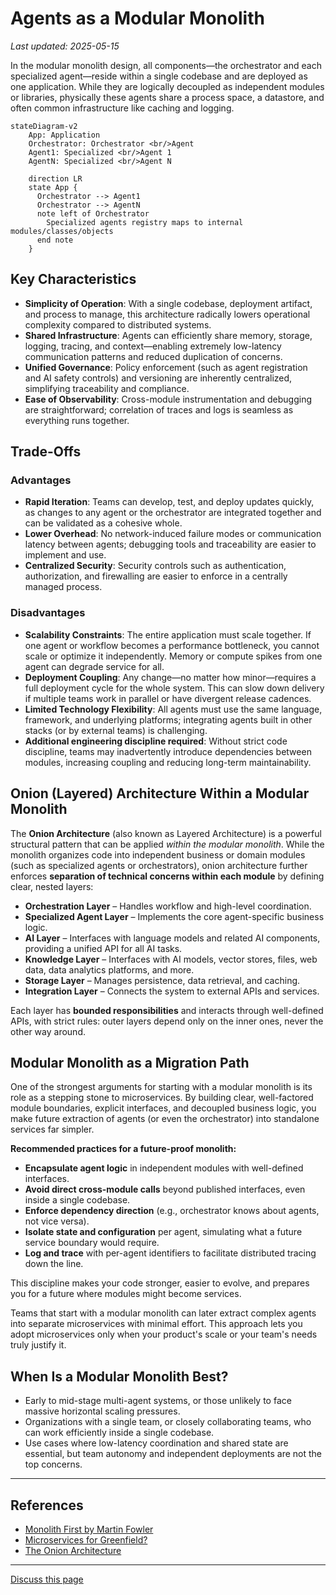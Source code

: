# Agents as a Modular Monolith

_Last updated: 2025-05-15_

In the modular monolith design, all components—the orchestrator and each
specialized agent—reside within a single codebase and are deployed as one
application. While they are logically decoupled as independent modules or
libraries, physically these agents share a process space, a datastore, and often
common infrastructure like caching and logging.

```mermaid
stateDiagram-v2
    App: Application
    Orchestrator: Orchestrator <br/>Agent
    Agent1: Specialized <br/>Agent 1
    AgentN: Specialized <br/>Agent N

    direction LR
    state App {
      Orchestrator --> Agent1
      Orchestrator --> AgentN
      note left of Orchestrator
        Specialized agents registry maps to internal modules/classes/objects
      end note
    }
```

## Key Characteristics

- **Simplicity of Operation**: With a single codebase, deployment artifact, and
  process to manage, this architecture radically lowers operational complexity
  compared to distributed systems.
- **Shared Infrastructure**: Agents can efficiently share memory, storage,
  logging, tracing, and context—enabling extremely low-latency communication
  patterns and reduced duplication of concerns.
- **Unified Governance**: Policy enforcement (such as agent registration and AI
  safety controls) and versioning are inherently centralized, simplifying
  traceability and compliance.
- **Ease of Observability**: Cross-module instrumentation and debugging are
  straightforward; correlation of traces and logs is seamless as everything runs
  together.

## Trade-Offs

### Advantages

- **Rapid Iteration**: Teams can develop, test, and deploy updates quickly, as
  changes to any agent or the orchestrator are integrated together and can be
  validated as a cohesive whole.
- **Lower Overhead**: No network-induced failure modes or communication latency
  between agents; debugging tools and traceability are easier to implement and
  use.
- **Centralized Security**: Security controls such as authentication,
  authorization, and firewalling are easier to enforce in a centrally managed
  process.

### Disadvantages

- **Scalability Constraints**: The entire application must scale together. If
  one agent or workflow becomes a performance bottleneck, you cannot scale or
  optimize it independently. Memory or compute spikes from one agent can degrade
  service for all.
- **Deployment Coupling**: Any change—no matter how minor—requires a full
  deployment cycle for the whole system. This can slow down delivery if multiple
  teams work in parallel or have divergent release cadences.
- **Limited Technology Flexibility**: All agents must use the same language,
  framework, and underlying platforms; integrating agents built in other stacks
  (or by external teams) is challenging.
- **Additional engineering discipline required**: Without strict code
  discipline, teams may inadvertently introduce dependencies between modules,
  increasing coupling and reducing long-term maintainability.

## Onion (Layered) Architecture Within a Modular Monolith

The **Onion Architecture** (also known as Layered Architecture) is a powerful
structural pattern that can be applied _within the modular monolith_. While the
monolith organizes code into independent business or domain modules (such as
specialized agents or orchestrators), onion architecture further enforces
**separation of technical concerns within each module** by defining clear,
nested layers:

- **Orchestration Layer** – Handles workflow and high-level coordination.
- **Specialized Agent Layer** – Implements the core agent-specific business
  logic.
- **AI Layer** – Interfaces with language models and related AI components,
  providing a unified API for all AI tasks.
- **Knowledge Layer** – Interfaces with AI models, vector stores, files, web
  data, data analytics platforms, and more.
- **Storage Layer** – Manages persistence, data retrieval, and caching.
- **Integration Layer** – Connects the system to external APIs and services.

Each layer has **bounded responsibilities** and interacts through well-defined
APIs, with strict rules: outer layers depend only on the inner ones, never the
other way around.

## Modular Monolith as a Migration Path

One of the strongest arguments for starting with a modular monolith is its role
as a stepping stone to microservices. By building clear, well-factored module
boundaries, explicit interfaces, and decoupled business logic, you make future
extraction of agents (or even the orchestrator) into standalone services far
simpler.

**Recommended practices for a future-proof monolith:**

- **Encapsulate agent logic** in independent modules with well-defined
  interfaces.
- **Avoid direct cross-module calls** beyond published interfaces, even inside a
  single codebase.
- **Enforce dependency direction** (e.g., orchestrator knows about agents, not
  vice versa).
- **Isolate state and configuration** per agent, simulating what a future
  service boundary would require.
- **Log and trace** with per-agent identifiers to facilitate distributed tracing
  down the line.

This discipline makes your code stronger, easier to evolve, and prepares you for
a future where modules might become services.

Teams that start with a modular monolith can later extract complex agents into
separate microservices with minimal effort. This approach lets you adopt
microservices only when your product's scale or your team's needs truly justify
it.

## When Is a Modular Monolith Best?

- Early to mid-stage multi-agent systems, or those unlikely to face massive
  horizontal scaling pressures.
- Organizations with a single team, or closely collaborating teams, who can work
  efficiently inside a single codebase.
- Use cases where low-latency coordination and shared state are essential, but
  team autonomy and independent deployments are not the top concerns.

---

## References

- [Monolith First by Martin Fowler](https://martinfowler.com/bliki/MonolithFirst.html)
- [Microservices for Greenfield?](https://samnewman.io/blog/2015/04/07/microservices-for-greenfield/)
- [The Onion Architecture](https://jeffreypalermo.com/2008/07/the-onion-architecture-part-1/)


---
<a class="github-button" href="https://github.com/microsoft/multi-agent-reference-architecture/discussions/new?category=q-a&body=Source: [Modular Monolith](https://github.com/microsoft/multi-agent-reference-architecture/blob/main/docs/design-options/Modular-Monolith.md)" data-icon="octicon-comment-discussion" target="_blank" data-size="large" aria-label="Discuss buttons/github-buttons on GitHub">Discuss this page</a>  <script async defer src="https://buttons.github.io/buttons.js"></script>